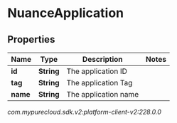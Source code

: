 # NuanceApplication


## Properties

| Name | Type | Description | Notes |
| ------------ | ------------- | ------------- | ------------- |
| **id** | **String** | The application ID |  |
| **tag** | **String** | The application Tag |  |
| **name** | **String** | The application name |  |




_com.mypurecloud.sdk.v2:platform-client-v2:228.0.0_

